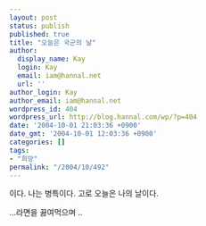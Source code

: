 ```yaml
---
layout: post
status: publish
published: true
title: "오늘은 국군의 날"
author:
  display_name: Kay
  login: Kay
  email: iam@hannal.net
  url: ''
author_login: Kay
author_email: iam@hannal.net
wordpress_id: 404
wordpress_url: http://blog.hannal.com/wp/?p=404
date: '2004-10-01 21:03:36 +0900'
date_gmt: '2004-10-01 12:03:36 +0900'
categories: []
tags:
- "희망"
permalink: "/2004/10/492"
---
```

<p>이다. 나는 병특이다. 고로 오늘은 나의 날이다.</p>
<p>...라면을 끓여먹으며 ..</p>
